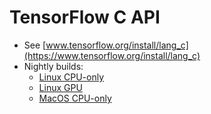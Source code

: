 # TensorFlow C API

- See [www.tensorflow.org/install/lang_c](https://www.tensorflow.org/install/lang_c)
- Nightly builds:
  - [Linux CPU-only](https://storage.googleapis.com/tensorflow-nightly/github/tensorflow/lib_package/libtensorflow-cpu-linux-x86_64.tar.gz)
  - [Linux GPU](https://storage.googleapis.com/tensorflow-nightly/github/tensorflow/lib_package/libtensorflow-gpu-linux-x86_64.tar.gz)
  - [MacOS CPU-only](https://storage.googleapis.com/tensorflow-nightly/github/tensorflow/lib_package/libtensorflow-cpu-darwin-x86_64.tar.gz)
